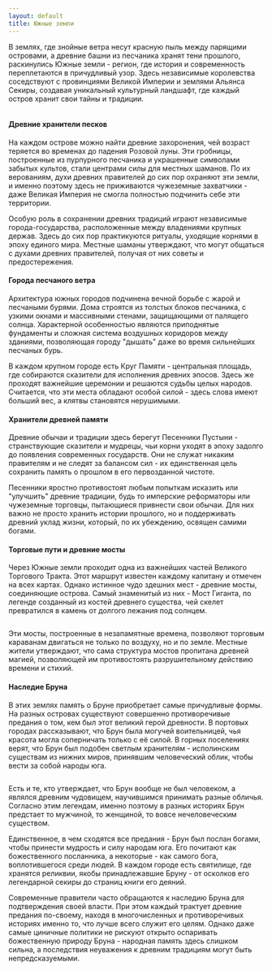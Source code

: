 ```yaml
---
layout: default
title: Южные земли
---
```


В землях, где знойные ветра несут красную пыль между парящими островами, а древние башни из песчаника хранят тени прошлого, раскинулись Южные земли - регион, где история и современность переплетаются в причудливый узор. Здесь независимые королевства соседствуют с провинциями Великой Империи и землями Альянса Секиры, создавая уникальный культурный ландшафт, где каждый остров хранит свои тайны и традиции.

<Image name="southern-lands.webp" />

#### Древние хранители песков

На каждом острове можно найти древние захоронения, чей возраст теряется во временах до падения Розовой луны. Эти гробницы, построенные из пурпурного песчаника и украшенные символами забытых культов, стали центрами силы для местных шаманов. По их верованиям, духи древних правителей до сих пор охраняют эти земли, и именно поэтому здесь не приживаются чужеземные захватчики - даже Великая Империя не смогла полностью подчинить себе эти территории.

Особую роль в сохранении древних традиций играют независимые города-государства, расположенные между владениями крупных держав. Здесь до сих пор практикуются ритуалы, уходящие корнями в эпоху единого мира. Местные шаманы утверждают, что могут общаться с духами древних правителей, получая от них советы и предостережения.

#### Города песчаного ветра

Архитектура южных городов подчинена вечной борьбе с жарой и песчаными бурями. Дома строятся из толстых блоков песчаника, с узкими окнами и массивными стенами, защищающими от палящего солнца. Характерной особенностью являются приподнятые фундаменты и сложная система воздушных коридоров между зданиями, позволяющая городу "дышать" даже во время сильнейших песчаных бурь.

В каждом крупном городе есть Круг Памяти - центральная площадь, где собираются сказители для исполнения древних эпосов. Здесь же проходят важнейшие церемонии и решаются судьбы целых народов. Считается, что эти места обладают особой силой - здесь слова имеют больший вес, а клятвы становятся нерушимыми.

#### Хранители древней памяти

Древние обычаи и традиции здесь берегут Песенники Пустыни - странствующие сказители и мудрецы, чьи корни уходят в эпоху задолго до появления современных государств. Они не служат никаким правителям и не следят за балансом сил - их единственная цель сохранить память о прошлом в его первозданной чистоте.

Песенники яростно противостоят любым попыткам исказить или "улучшить" древние традиции, будь то имперские реформаторы или чужеземные торговцы, пытающиеся привнести свои обычаи. Для них важно не просто хранить истории прошлого, но и поддерживать древний уклад жизни, который, по их убеждению, освящен самими богами.

#### Торговые пути и древние мосты

Через Южные земли проходит одна из важнейших частей Великого Торгового Тракта. Этот маршрут известен каждому капитану и отмечен на всех картах. Однако истинное чудо здешних мест - древние мосты, соединяющие острова. Самый знаменитый из них - Мост Гиганта, по легенде созданный из костей древнего существа, чей скелет превратился в камень от долгого лежания под солнцем.

<Image name="southern-lands-2.webp" />

Эти мосты, построенные в незапамятные времена, позволяют торговым караванам двигаться не только по воздуху, но и по земле. Местные жители утверждают, что сама структура мостов пропитана древней магией, позволяющей им противостоять разрушительному действию времени и стихий.

#### Наследие Бруна

В этих землях память о Бруне приобретает самые причудливые формы. На разных островах существуют совершенно противоречивые предания о том, кем был этот великий герой древности. В портовых городах рассказывают, что Брун была могучей воительницей, чья красота могла соперничать только с её силой. В горных поселениях верят, что Брун был подобен светлым хранителям - исполинским существам из нижних миров, принявшим человеческий облик, чтобы вести за собой народы юга.

<Image name="southern-lands-1.webp" />

Есть и те, кто утверждает, что Брун вообще не был человеком, а являлся древним чудовищем, научившимся принимать разные обличья. Согласно этим легендам, именно поэтому в разных историях Брун предстает то мужчиной, то женщиной, то вовсе нечеловеческим существом.

Единственное, в чем сходятся все предания - Брун был послан богами, чтобы принести мудрость и силу народам юга. Его почитают как божественного посланника, а некоторые - как самого бога, воплотившегося среди людей. В каждом городе есть святилище, где хранятся реликвии, якобы принадлежавшие Бруну - от осколков его легендарной секиры до страниц книги его деяний.

Современные правители часто обращаются к наследию Бруна для подтверждения своей власти. При этом каждый трактует древние предания по-своему, находя в многочисленных и противоречивых историях именно то, что лучше всего служит его целям. Однако даже самые циничные политики не рискуют открыто оспаривать божественную природу Бруна - народная память здесь слишком сильна, а последствия неуважения к древним традициям могут быть непредсказуемыми.